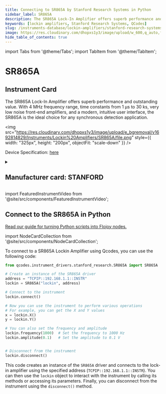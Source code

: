 ```yaml
---
title: Connecting to SR865A by Stanford Research Systems in Python
sidebar_label: SR865A
description: The SR865A Lock-In Amplifier offers superb performance and outstanding value. With 4 MHz frequency range, time constants from 1 µs to 30 ks, very low noise front-end amplifiers, and a modern, intuitive user interface, the SR865A is the ideal choice for any synchronous detection application.
keywords: [lockin amplifiers, Stanford Research Systems, QCodes]
slug: /instruments-database/lockin-amplifiers/stanford-research-systems/sr865a
image: https://res.cloudinary.com/dhopxs1y3/image/upload/w_600,q_auto,f_auto/e_bgremoval/v1692814829/Instruments/Lockin%20Amplifiers/SR865A/file.jpg
hide_table_of_contents: true
---
```


import Tabs from '@theme/Tabs';
import TabItem from '@theme/TabItem';

# SR865A

## Instrument Card

<div className="flex">

<div>

The SR865A Lock-In Amplifier offers superb performance and outstanding value. With 4 MHz frequency range, time constants from 1 µs to 30 ks, very low noise front-end amplifiers, and a modern, intuitive user interface, the SR865A is the ideal choice for any synchronous detection application.

</div>

<img src="https://res.cloudinary.com/dhopxs1y3/image/upload/e_bgremoval/v1692814829/Instruments/Lockin%20Amplifiers/SR865A/file.png" style={{ width: "325px", height: "200px", objectFit: "scale-down" }} />

</div>

<div className="flex text-center">

<p>Device Specification: <a target="\_blank" href="https://thinksrs.com/downloads/pdfs/catalog/SR865Ac.pdf">here</a></p>

</div>

<details style={{ marginTop: "15px"}}>
<summary><h2>Manufacturer card: STANFORD</h2></summary>

<img src="https://res.cloudinary.com/dhopxs1y3/image/upload/v1692806206/Instruments/Vendor%20Logos/Stanford_Research.png" style={{ width: "100%", height: "170px",objectFit: "scale-down" }} />

Stanford Research Systems is a maker of general test and measurement instruments. The company was founded in 1980, is privately held, and is not affiliated with Stanford University.

<ul>
  <li>Headquarters: USA</li>
  <li>Yearly Revenue (millions, USD): 25.0</li>
  <li>Vendor Website: <a href="https://www.thinksrs.com/">here</a></li>
</ul>
</details>

import FeaturedInstrumentVideo from '@site/src/components/FeaturedInstrumentVideo';

<FeaturedInstrumentVideo category='LOCKIN_AMPLIFIERS' manufacturer='STANFORD'></FeaturedInstrumentVideo>


## Connect to the SR865A in Python

[Read our guide for turning Python scripts into Flojoy nodes.](https://docs.flojoy.ai/contribution/blocks/custom-flojoy-block/)

import NodeCardCollection from '@site/src/components/NodeCardCollection';

<Tabs>

<TabItem value="Flojoy" label="Flojoy" className="flojoy-instrument-tabs">

<NodeCardCollection category='LOCKIN_AMPLIFIERS' manufacturer='STANFORD'></NodeCardCollection>

</TabItem>
<TabItem value="QCodes" label="QCodes">

To connect to a SR865A Lockin Amplifier using Qcodes, you can use the following code:

```python
from qcodes.instrument_drivers.stanford_research.SR865A import SR865A

# Create an instance of the SR865A driver
address = "TCPIP::192.168.1.1::INSTR"
lockin = SR865A("lockin", address)

# Connect to the instrument
lockin.connect()

# Now you can use the instrument to perform various operations
# For example, you can get the X and Y values
x = lockin.X()
y = lockin.Y()

# You can also set the frequency and amplitude
lockin.frequency(1000)  # Set the frequency to 1000 Hz
lockin.amplitude(0.1)   # Set the amplitude to 0.1 V


# Disconnect from the instrument
lockin.disconnect()
```

This code creates an instance of the `SR865A` driver and connects to the lock-in amplifier using the specified address (`TCPIP::192.168.1.1::INSTR`). You can then use the `lockin` object to interact with the instrument by calling its methods or accessing its parameters. Finally, you can disconnect from the instrument using the `disconnect()` method.

</TabItem>
</Tabs>